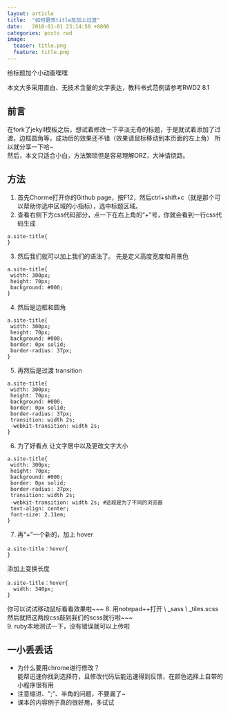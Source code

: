 ```yaml
---
layout: article
title:  "如何更改title及加上过渡"
date:   2018-01-01 23:14:50 +0800
categories: posts rwd
image:
  teaser: title.png
  feature: title.png
---
```

 给标题加个小动画嘿嘿
 
 
 
本文大多采用直白、无技术含量的文字表达，教科书式范例请参考RWD2 8.1


## 前言  
在fork了jekyll模板之后，想试着修改一下平淡无奇的标题，于是就试着添加了过渡，边框圆角等，成功后的效果还不错（效果请鼠标移动到本页面的左上角） 所以就分享一下哈~  
然后，本文只适合小白，方法繁琐但是容易理解ORZ，大神请绕路。

## 方法

1. 首先Chorme打开你的Github page，按F12，然后ctrl+shift+c（就是那个可以帮助你选中区域的小指标），选中标题区域。 
2. 查看右侧下方css代码部分，点一下在右上角的“+”号，你就会看到一行css代码生成
```
a.site-title{
}
```
3. 然后我们就可以加上我们的语法了。 先是定义高度宽度和背景色

```
a.site-title{
 width: 300px;
 height: 70px;
 background: #000;
}
```
4. 然后是边框和圆角
```
a.site-title{
 width: 300px;
 height: 70px;
 background: #000;
 border: 0px solid; 
 border-radius: 37px;
}
```
5. 再然后是过渡 transition 
```
a.site-title{
 width: 300px;
 height: 70px;
 background: #000;
 border: 0px solid; 
 border-radius: 37px;
 transition: width 2s;
 -webkit-transition: width 2s;
}
```
6. 为了好看点 让文字居中以及更改文字大小
```
a.site-title{
 width: 300px;
 height: 70px;
 background: #000;
 border: 0px solid; 
 border-radius: 37px;
 transition: width 2s;
 -webkit-transition: width 2s; #这段是为了不同的浏览器
 text-align: center;
 font-size: 2.11em;
}
```
7. 再“+”一个新的，加上 hover
```
a.site-title：hover{
}
```
添加上变换长度
```
a.site-title：hover{
  width: 340px;
}
```
你可以试试移动鼠标看看效果啦~~~
8. 用notepad++打开 \ _sass \ _tiles.scss  
   然后就把这两段css敲到我们的scss就行啦~~~  
9. ruby本地测试一下，没有错误就可以上传啦 
 
## 一小丢丢话
* 为什么要用chrome进行修改？  
 能帮迅速你找到选择符，且修改代码后能迅速得到反馈，在颜色选择上自带的小程序很有用
* 注意缩进、";"、半角的问题，不要漏了~
* 课本的内容例子真的很好用，多试试


